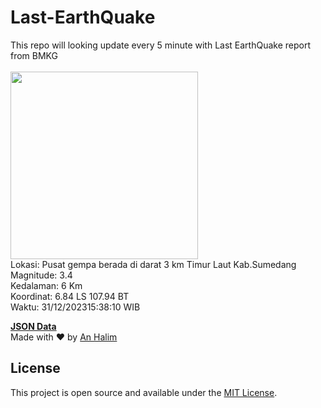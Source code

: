 # Last-EarthQuake
This repo will looking update every 5 minute with Last EarthQuake report from BMKG
<br>
<br>
<img src="https://static.bmkg.go.id/20231231153810.mmi.jpg" width="300"/>
<br>
Lokasi: Pusat gempa berada di darat 3 km Timur Laut Kab.Sumedang <br>
Magnitude: 3.4 <br>
Kedalaman: 6 Km <br>
Koordinat: 6.84 LS 107.94 BT <br>
Waktu: 31/12/202315:38:10 WIB <br>

<a href="./data/data.json">**JSON Data**</a>
<br>
Made with ❤️ by <a href="https://github.com/an-halim">An Halim</a>
## License

This project is open source and available under the [MIT License](LICENSE).
